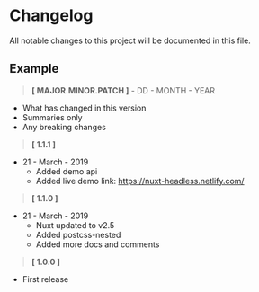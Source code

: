 # Changelog

All notable changes to this project will be documented in this file.

## Example

> **[ MAJOR.MINOR.PATCH ]** - DD - MONTH - YEAR

- What has changed in this version
- Summaries only
- Any breaking changes

> **[ 1.1.1 ]**

- 21 - March - 2019
  - Added demo api
  - Added live demo link: https://nuxt-headless.netlify.com/

> **[ 1.1.0 ]**

- 21 - March - 2019
  - Nuxt updated to v2.5
  - Added postcss-nested
  - Added more docs and comments

> **[ 1.0.0 ]**
  - First release